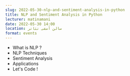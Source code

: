```yaml
---
slug: 2022-05-30-nlp-and-sentiment-analysis-in-python
title: NLP and Sentiment Analysis in Python
lecturer: matinamani
date: 2022-05-30 14:00
location: سالن آمفی تئاتر
format: events
---
```


- What is NLP ?
- NLP Techniques
- Sentiment Analysis
- Applications
- Let's Code !
